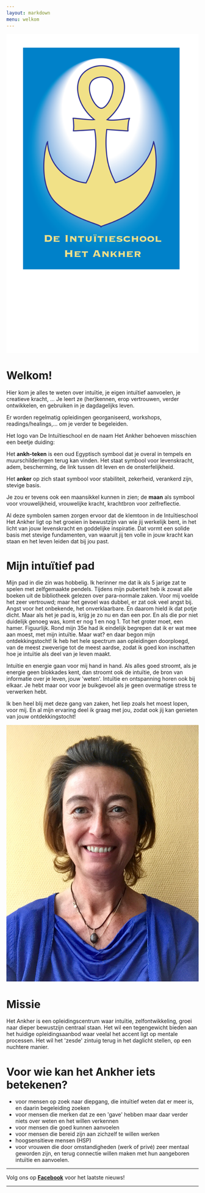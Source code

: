 ```yaml
---
layout: markdown
menu: welkom
---
```

![logo](images/logo.png)


# Welkom!  


Hier kom je alles te weten over intuïtie, je eigen intuïtief aanvoelen, je creatieve kracht, ...
Je leert ze (her)kennen, erop vertrouwen, verder ontwikkelen, en gebruiken in je dagdagelijks leven.   

Er worden regelmatig opleidingen georganiseerd, workshops, readings/healings,... om je verder te begeleiden. 

Het logo van De Intuïtieschool en de naam Het Ankher behoeven misschien een beetje duiding:   

Het **ankh-teken** is een oud Egyptisch symbool dat je overal in tempels en muurschilderingen terug kan vinden. Het staat symbool voor levenskracht, adem, bescherming, de link tussen dit leven en de onsterfelijkheid.   

Het **anker** op zich staat symbool voor stabiliteit, zekerheid, verankerd zijn, stevige basis.   

Je zou er tevens ook een maansikkel kunnen in zien; de **maan** als symbool voor vrouwelijkheid, vrouwelijke kracht, krachtbron voor zelfreflectie.   

Al deze symbolen samen zorgen ervoor dat de klemtoon in de Intuïtieschool Het Ankher ligt op het groeien in bewustzijn van wie jij werkelijk bent, in het licht van jouw levenskracht en goddelijke inspiratie. 
Dat vormt een solide basis met stevige fundamenten, van waaruit jij ten volle in jouw kracht kan staan en het leven leiden dat bij jou past. 







# Mijn intuïtief pad


Mijn pad in die zin was hobbelig. Ik herinner me dat ik als 5 jarige zat te spelen met zelfgemaakte pendels. Tijdens mijn puberteit heb ik zowat alle boeken uit de bibliotheek gelezen over para-normale zaken. Voor mij voelde het zeer vertrouwd; maar het gevoel was dubbel, er zat ook veel angst bij. Angst voor het onbekende, het onverklaarbare. En daarom hield ik dat potje dicht. Maar als het je pad is, krijg je zo nu en dan een por. En als die por niet duidelijk genoeg was, komt er nog 1 en nog 1. Tot het groter moet, een hamer. Figuurlijk. Rond mijn 35e had ik eindelijk begrepen dat ik er wat mee aan moest, met mijn intuïtie. Maar wat? en daar begon mijn ontdekkingstocht! Ik heb het hele spectrum aan opleidingen doorploegd, van de meest zweverige tot de meest aardse, zodat ik goed kon inschatten hoe je intuïtie als deel van je leven maakt. 

Intuïtie en energie gaan voor mij hand in hand. Als alles goed stroomt, als je energie geen blokkades kent, dan stroomt ook de intuïtie, de bron van informatie over je leven, jouw 'weten'. 
Intuïtie en ontspanning horen ook bij elkaar. Je hebt maar oor voor je buikgevoel als je geen overmatige stress te verwerken hebt.

Ik ben heel blij met deze gang van zaken, het liep zoals het moest lopen, voor mij. En al mijn ervaring deel ik graag met jou, zodat ook jij kan genieten van jouw ontdekkingstocht!


![fotofrontwebsitemanopura](images/foto_mezelf.jpg)

# Missie  
Het Ankher is een opleidingscentrum waar intuïtie, zelfontwikkeling, groei naar dieper bewustzijn centraal staan. Het wil een tegengewicht bieden aan het huidige opleidingsaanbod waar veelal het accent ligt op mentale processen. Het wil het 'zesde' zintuig terug in het daglicht stellen, op een nuchtere manier.  


# Voor wie kan het Ankher iets betekenen?

+ voor mensen op zoek naar diepgang, die intuïtief weten dat er meer is, en daarin begeleiding zoeken
+ voor mensen die merken dat ze een 'gave' hebben maar daar verder niets over weten en het willen verkennen
+ voor mensen die goed kunnen aanvoelen
+ voor mensen die bereid zijn aan zichzelf te willen werken
+ hoogsensitieve mensen (HSP)
+ voor vrouwen die door omstandigheden (werk of privé) zeer mentaal geworden zijn, en terug connectie willen maken met hun aangeboren intuïtie en aanvoelen.



---  


Volg ons op [**Facebook**](https://www.facebook.com/manopura/) voor het laatste nieuws!

---


